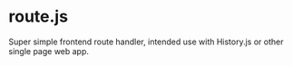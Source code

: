 route.js
========

Super simple frontend route handler, intended use with History.js or other single page web app.
